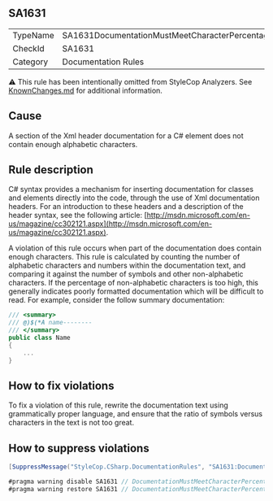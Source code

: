 ﻿## SA1631

<table>
<tr>
  <td>TypeName</td>
  <td>SA1631DocumentationMustMeetCharacterPercentage</td>
</tr>
<tr>
  <td>CheckId</td>
  <td>SA1631</td>
</tr>
<tr>
  <td>Category</td>
  <td>Documentation Rules</td>
</tr>
</table>

:warning: This rule has been intentionally omitted from StyleCop Analyzers. See [KnownChanges.md](KnownChanges.md) for
additional information.

## Cause

A section of the Xml header documentation for a C# element does not contain enough alphabetic characters.

## Rule description

C# syntax provides a mechanism for inserting documentation for classes and elements directly into the code, through the use of Xml documentation headers. For an introduction to these headers and a description of the header syntax, see the following article: [http://msdn.microsoft.com/en-us/magazine/cc302121.aspx](http://msdn.microsoft.com/en-us/magazine/cc302121.aspx).

A violation of this rule occurs when part of the documentation does contain enough characters. This rule is calculated by counting the number of alphabetic characters and numbers within the documentation text, and comparing it against the number of symbols and other non-alphabetic characters. If the percentage of non-alphabetic characters is too high, this generally indicates poorly formatted documentation which will be difficult to read. For example, consider the follow summary documentation:

```csharp
/// <summary>
/// @)$(*A name--------
/// </summary>
public class Name
{
    ...
}
```

## How to fix violations

To fix a violation of this rule, rewrite the documentation text using grammatically proper language, and ensure that the ratio of symbols versus characters in the text is not too great.

## How to suppress violations

```csharp
[SuppressMessage("StyleCop.CSharp.DocumentationRules", "SA1631:DocumentationMustMeetCharacterPercentage", Justification = "Reviewed.")]
```

```csharp
#pragma warning disable SA1631 // DocumentationMustMeetCharacterPercentage
#pragma warning restore SA1631 // DocumentationMustMeetCharacterPercentage
```
